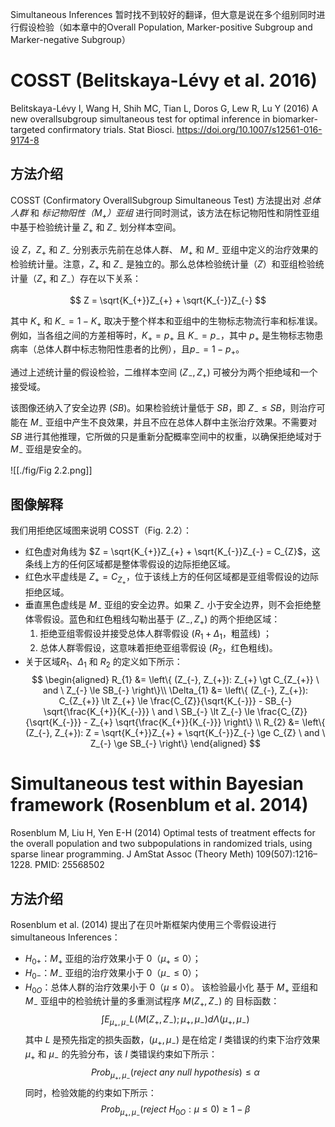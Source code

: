 Simultaneous Inferences 暂时找不到较好的翻译，但大意是说在多个组别同时进行假设检验（如本章中的Overall Population, Marker-positive Subgroup and Marker-negative Subgroup）

# COSST (Belitskaya-Lévy et al. 2016)

Belitskaya-Lévy I, Wang H, Shih MC, Tian L, Doros G, Lew R, Lu Y (2016) A new overallsubgroup simultaneous test for optimal inference in biomarker-targeted confirmatory trials. Stat Biosci. https://doi.org/10.1007/s12561-016-9174-8

## 方法介绍

COSST (Confirmatory OverallSubgroup Simultaneous Test) 方法提出对 *总体人群* 和 *标记物阳性（$M_{+}$）亚组* 进行同时测试，该方法在标记物阳性和阴性亚组中基于检验统计量 $Z_{+}$ 和 $Z_{-}$ 划分样本空间。

设 $Z$，$Z_{+}$ 和 $Z_{-}$ 分别表示先前在总体人群、 $M_{+}$ 和 $M_{-}$ 亚组中定义的治疗效果的检验统计量。注意，$Z_{+}$ 和 $Z_{-}$ 是独立的。那么总体检验统计量（$Z$）和亚组检验统计量（$Z_{+}$ 和 $Z_{-}$）存在以下关系：

$$
Z = \sqrt{K_{+}}Z_{+} + \sqrt{K_{-}}Z_{-}
$$

其中 $K_{+}$ 和 $K_{−} = 1 − K_{+}$ 取决于整个样本和亚组中的生物标志物流行率和标准误。例如，当各组之间的方差相等时，$K_{+} = p_{+}$ 且 $K_{−} = p_{−}$，其中 $p_{+}$ 是生物标志物患病率（总体人群中标志物阳性患者的比例），且$p_{−} = 1 − p_{+}$。

通过上述统计量的假设检验，二维样本空间 $(Z_{-}, Z_{+})$ 可被分为两个拒绝域和一个接受域。

该图像还纳入了安全边界 ($SB$)。如果检验统计量低于 $SB$，即 $Z_{-} \le SB$，则治疗可能在 $M_{-}$ 亚组中产生不良效果，并且不应在总体人群中主张治疗效果。不需要对 $SB$ 进行其他推理，它所做的只是重新分配概率空间中的权重，以确保拒绝域对于 $M_{-}$ 亚组是安全的。

![[./fig/Fig 2.2.png]]

## 图像解释

我们用拒绝区域图来说明 COSST（Fig. 2.2）：
- 红色虚对角线为 $Z = \sqrt{K_{+}}Z_{+} + \sqrt{K_{-}}Z_{-} = C_{Z}$，这条线上方的任何区域都是整体零假设的边际拒绝区域。
- 红色水平虚线是 $Z_{+} = C_{Z_{+}}$，位于该线上方的任何区域都是亚组零假设的边际拒绝区域。
- 垂直黑色虚线是 $M_{-}$ 亚组的安全边界。如果 $Z_{-}$ 小于安全边界，则不会拒绝整体零假设。蓝色和红色粗线勾勒出基于 $(Z_{-}, Z_{+})$ 的两个拒绝区域：
  1. 拒绝亚组零假设并接受总体人群零假设 ($R_{1} + \Delta_{1}$，粗蓝线) ；
  2. 总体人群零假设，这意味着拒绝亚组零假设 ($R_{2}$，红色粗线)。
- 关于区域$R_1$、$\Delta_1$ 和 $R_2$ 的定义如下所示：
$$
\begin{aligned}
R_{1} &= \left\{ (Z_{-}, Z_{+}): Z_{+} \gt C_{Z_{+}} \ and \ Z_{-} \le SB_{-} \right\}\\
\Delta_{1} &= \left\{ (Z_{-}, Z_{+}): C_{Z_{+}} \lt Z_{+} \le \frac{C_{Z}}{\sqrt{K_{-}}} - SB_{-} \sqrt{\frac{K_{+}}{K_{-}}} \ and \
SB_{-} \lt Z_{-} \le \frac{C_{Z}}{\sqrt{K_{-}}} - Z_{+} \sqrt{\frac{K_{+}}{K_{-}}}  \right\} \\
R_{2} &= \left\{ (Z_{-}, Z_{+}): Z = \sqrt{K_{+}}Z_{+} + \sqrt{K_{-}}Z_{-} \ge C_{Z} \ and \ Z_{-} \ge SB_{-} \right\}
\end{aligned}
$$

# Simultaneous test within Bayesian framework (Rosenblum et al. 2014)

Rosenblum M, Liu H, Yen E-H (2014) Optimal tests of treatment effects for the overall population and two subpopulations in randomized trials, using sparse linear programming. J AmStat Assoc (Theory Meth) 109(507):1216–1228. PMID: 25568502

## 方法介绍

Rosenblum et al. (2014) 提出了在贝叶斯框架内使用三个零假设进行 simultaneous Inferences： 
- $H_{0+}$：$M_{+}$ 亚组的治疗效果小于 0（$\mu_{+} \le 0$）；
- $H_{0−}$：$M_{-}$ 亚组的治疗效果小于 0（$\mu_{-} \le 0$）； 
- $H_{0O}$：总体人群的治疗效果小于 0（$\mu \le 0$）。
该检验最小化 基于 $M_{+}$ 亚组和 $M_{-}$ 亚组中的检验统计量的多重测试程序 $M(Z_{+},Z_{−})$ 的 目标函数：
$$
\int E_{\mu_{+},\mu_{-}} L(M(Z_{+}, Z_{-}); \mu_{+}, \mu_{-}) d \Lambda(\mu_{+}, \mu_{-})
$$
其中 $L$ 是预先指定的损失函数，$(\mu_{+}, \mu_{-})$ 是在给定 $I$ 类错误的约束下治疗效果 $\mu_{+}$ 和 $\mu_{-}$ 的先验分布，该 $I$ 类错误约束如下所示：
$$
Prob_{\mu_{+},\mu_{-}} (reject \ any \ null \ hypothesis) \le \alpha
$$
同时，检验效能的约束如下所示：
$$
Prob_{\mu_{+},\mu_{-}} (reject \ H_{0O}: \mu \le 0) \ge 1 - \beta
$$